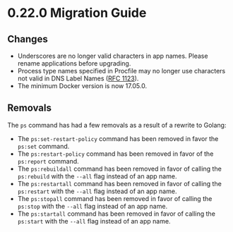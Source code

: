 # 0.22.0 Migration Guide

## Changes

- Underscores are no longer valid characters in app names. Please rename applications before upgrading.
- Process type names specified in Procfile may no longer use characters not valid in DNS Label Names ([RFC 1123](https://tools.ietf.org/html/rfc1123)).
- The minimum Docker version is now 17.05.0.

## Removals

The `ps` command has had a few removals as a result of a rewrite to Golang:

- The `ps:set-restart-policy` command has been removed in favor the `ps:set` command.
- The `ps:restart-policy` command has been removed in favor of the `ps:report` command.
- The `ps:rebuildall` command has been removed in favor of calling the `ps:rebuild` with the `--all` flag instead of an app name.
- The `ps:restartall` command has been removed in favor of calling the `ps:restart` with the `--all` flag instead of an app name.
- The `ps:stopall` command has been removed in favor of calling the `ps:stop` with the `--all` flag instead of an app name.
- The `ps:startall` command has been removed in favor of calling the `ps:start` with the `--all` flag instead of an app name.
